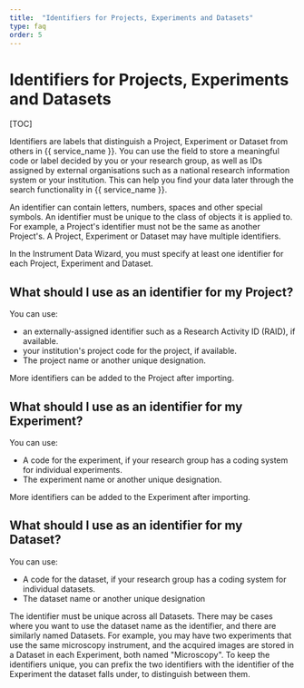 ```yaml
---
title:  "Identifiers for Projects, Experiments and Datasets"
type: faq
order: 5
---
```


# Identifiers for Projects, Experiments and Datasets

[TOC]

Identifiers are labels that distinguish a Project, Experiment or Dataset from others in {{ service_name }}. You can use the field to store a meaningful code or label decided by you or your research group, as well as IDs assigned by external organisations such as a national research information system or your institution. This can help you find your data later through the search functionality in {{ service_name }}.

An identifier can contain letters, numbers, spaces and other special symbols. An identifier must be unique to the class of objects it is applied to. For example, a Project's identifier must not be the same as another Project's. A Project, Experiment or Dataset may have multiple identifiers.

In the Instrument Data Wizard, you must specify at least one identifier for each Project, Experiment and Dataset.


## What should I use as an identifier for my Project?

You can use:

- an externally-assigned identifier such as a Research Activity ID (RAID), if available. 
- your institution's project code for the project, if available.
- The project name or another unique designation.

More identifiers can be added to the Project after importing.

## What should I use as an identifier for my Experiment?

You can use:

- A code for the experiment, if your research group has a coding system for individual experiments.
- The experiment name or another unique designation.

More identifiers can be added to the Experiment after importing.

## What should I use as an identifier for my Dataset?

You can use:

- A code for the dataset, if your research group has a coding system for individual datasets.
- The dataset name or another unique designation

The identifier must be unique across all Datasets. There may be cases where you want to use the dataset name as the identifier, and there are similarly named Datasets. For example, you may have two experiments that use the same microscopy instrument, and the acquired images are stored in a Dataset in each Experiment, both named "Microscopy". To keep the identifiers unique, you can prefix the two identifiers with the identifier of the Experiment the dataset falls under, to distinguish between them.